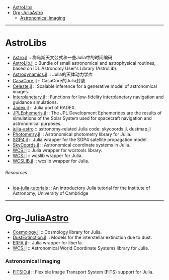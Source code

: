 + [AstroLibs](#astrolibs)
+ [Org-JuliaAstro](#org-juliaastro)
   + [Astronomical Imaging](#astronomicalimaging)

----

# AstroLibs
+ [Astro.jl](https://github.com/cormullion/Astro.jl) :: 梅乌斯天文公式和一些Julia中的时间编码
+ [AstroLib.jl](https://github.com/giordano/AstroLib.jl) :: Bundle of small
  astronomical and astrophysical routines, based on IDL Astronomy User's Library
  (AstroLib).
+ [Astrodynamics.jl](https://github.com/helgee/Astrodynamics.jl) :: Julia的天体动力学库
+ [CasaCore.jl](https://github.com/mweastwood/CasaCore.jl) :: CasaCore的Julia封装.
+ [Celeste.jl](https://github.com/jeff-regier/Celeste.jl) :: Scalable inference for a generative model of astronomical images.
+ [Interplanetary.jl](https://github.com/crbinz/Interplanetary.jl) :: Functions for low-fidelity interplanetary navigation and guidance simulations.
+ [Jadex.jl](https://github.com/autocorr/Jadex.jl) :: Julia port of RADEX.
+ [JPLEphemeris.jl](https://github.com/helgee/JPLEphemeris.jl) :: The JPL Development Ephemerides are the results of simulations of the Solar System used for spacecraft navigation and astronomical purposes.
+ [julia-astro](https://github.com/kbarbary/julia-astro) :: astronomy-related Julia code: skycoords.jl, dustmap.jl
+ [Photometry.jl](https://github.com/kbarbary/Photometry.jl) :: Astronomical photometry library for Julia.
+ [SGP4.jl](https://github.com/crbinz/SGP4.jl) :: Julia wrapper for the SGP4 satellite propagation model.
+ [SkyCoords.jl](https://github.com/kbarbary/SkyCoords.jl) :: Astronomical coordinate systems in Julia.
+ [WCS.jl](https://github.com/kbarbary/WCS.jl) :: Julia wrapper for wcstools library.
+ [WCS.jl](https://github.com/nolta/WCS.jl) :: wcslib wrapper for Julia.
+ [WCSLIB.jl](https://github.com/nolta/WCSLIB.jl) :: wcslib wrapper for Julia.

###### Resources
+ [ioa-julia-tutorials](https://github.com/swt30/ioa-julia-tutorials) :: An introductory Julia tutorial for the Institute of Astronomy, University of Cambridge

----

# Org-[JuliaAstro](https://JuliaAstro.github.io)
+ [Cosmology.jl](https://github.com/JuliaAstro/Cosmology.jl) :: Cosmology library for Julia.
+ [DustExtinction.jl](https://github.com/JuliaAstro/DustExtinction.jl) :: Models for the interstellar extinction due to dust.
+ [ERFA.jl](https://github.com/JuliaAstro/ERFA.jl) :: Julia wrapper for liberfa.
+ [WCS.jl](https://github.com/JuliaAstro/WCS.jl) :: Astronomical World Coordinate Systems library for Julia.

### Astronomical Imaging
+ [FITSIO.jl](https://github.com/JuliaAstro/FITSIO.jl) :: Flexible Image Transport System (FITS) support for Julia.
